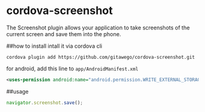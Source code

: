 cordova-screenshot
==================

The Screenshot plugin allows your application to take screenshots of the current screen and save them into the phone.

##how to install
intall it via cordova cli
```
cordova plugin add https://github.com/gitawego/cordova-screenshot.git
```

for android, add this line to `app/AndroidManifest.xml`
```xml
<uses-permission android:name="android.permission.WRITE_EXTERNAL_STORAGE" />
```

##usage

```js
navigator.screenshot.save();
```